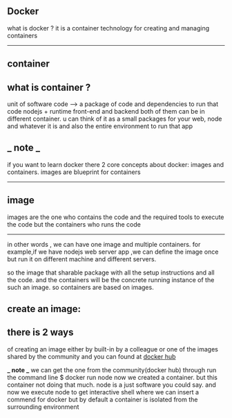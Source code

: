 ## Docker

what is docker ?
it is a container technology for creating and managing containers

---

## container

## what is container ?

unit of software code --> a package of code and dependencies to run that code nodejs + runtime
front-end and backend both of them can be in different container.
u can think of it as a small packages for your web, node and whatever it is and also the
entire environment to run that app

## **_ note _**

if you want to learn docker there 2 core concepts about docker: images and containers.
images are blueprint for containers

---

## image

images are the one who contains the code and the required tools to execute the code
but the containers who runs the code

---

in other words , we can have one image and multiple containers. for example,if we have nodejs web server app ,we can define the image once but run it on different machine and different servers.

so the image that sharable package with all the setup instructions and all the code. and the
containers will be the concrete running instance of the such an image. so containers are based on images.

## create an image:

## there is 2 ways

of creating an image either by built-in by a colleague or one of the images shared by the community and you can found at <a href="https://hub.docker.com/"> docker hub </a>

**_ note _**
we can get the one from the community(docker hub) through run the command line
\$ docker run node
now we created a container.
but this container not doing that much. node is a just software you could say.
and now we execute node to get interactive shell where we can insert a commend for docker
but by default a container is isolated from the surrounding environment
